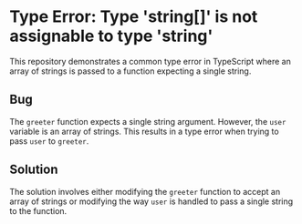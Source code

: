 # Type Error: Type 'string[]' is not assignable to type 'string'
This repository demonstrates a common type error in TypeScript where an array of strings is passed to a function expecting a single string.

## Bug
The `greeter` function expects a single string argument. However, the `user` variable is an array of strings.  This results in a type error when trying to pass `user` to `greeter`.

## Solution
The solution involves either modifying the `greeter` function to accept an array of strings or modifying the way `user` is handled to pass a single string to the function.
